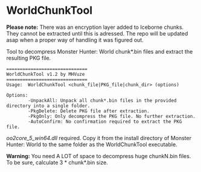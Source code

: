 # WorldChunkTool

**Please note:** There was an encryption layer added to Iceborne chunks. They cannot be extracted until this is adressed. The repo will be updated asap when a proper way of handling it was figured out.

Tool to decompress Monster Hunter: World chunk*.bin files and extract the resulting PKG file.

```
==============================
WorldChunkTool v1.2 by MHVuze
==============================
Usage:  WorldChunkTool <chunk_file|PKG_file|chunk_dir> (options)

Options:
        -UnpackAll: Unpack all chunk*.bin files in the provided directory into a single folder.
        -PkgDelete: Delete PKG file after extraction.
        -PkgOnly: Only decompress the PKG file. No further extraction.
        -AutoConfirm: No confirmation required to extract the PKG file.
```

*oo2core_5_win64.dll* required. Copy it from the install directory of Monster Hunter: World to the same folder as the WorldChunkTool executable.

**Warning:** You need A LOT of space to decompress huge chunkN.bin files. To be sure, calculate 3 * chunk*.bin size.
